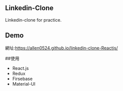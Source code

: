 
## Linkedin-Clone

Linkedin-clone for practice.

## Demo

網址:https://allen0524.github.io/linkedin-clone-Reactjs/

##使用

* React.js
* Redux
* Firsebase
* Material-UI

